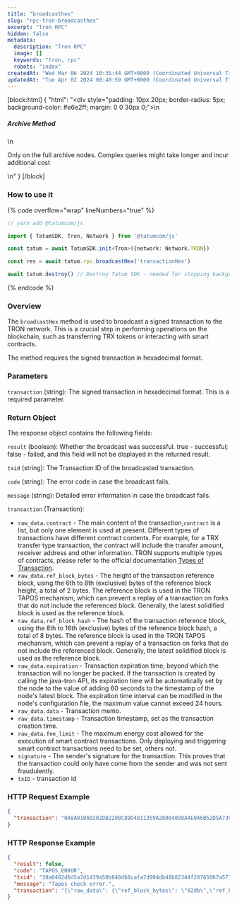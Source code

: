 ```yaml
---
title: "broadcasthex"
slug: "rpc-tron-broadcasthex"
excerpt: "Tron RPC"
hidden: false
metadata: 
  description: "Tron RPC"
  image: []
  keywords: "tron, rpc"
  robots: "index"
createdAt: "Wed Mar 06 2024 10:35:44 GMT+0000 (Coordinated Universal Time)"
updatedAt: "Tue Apr 02 2024 08:40:59 GMT+0000 (Coordinated Universal Time)"
---
```

[block:html]
{
  "html": "<div style=\"padding: 10px 20px; border-radius: 5px; background-color: #e6e2ff; margin: 0 0 30px 0;\">\n  <h5>Archive Method</h5>\n  <p>Only on the full archive nodes. Complex queries might take longer and incur additional cost</p>\n</div>"
}
[/block]


### How to use it

{% code overflow="wrap" lineNumbers="true" %}

```typescript
// yarn add @tatumcom/js

import { TatumSDK, Tron, Network } from '@tatumcom/js'

const tatum = await TatumSDK.init<Tron>({network: Network.TRON})

const res = await tatum.rpc.broadcastHex('transactionHex')

await tatum.destroy() // Destroy Tatum SDK - needed for stopping background jobs
```

{% endcode %}

### Overview

The `broadcastHex` method is used to broadcast a signed transaction to the TRON network. This is a crucial step in performing operations on the blockchain, such as transferring TRX tokens or interacting with smart contracts.

The method requires the signed transaction in hexadecimal format.

### Parameters

`transaction` (string): The signed transaction in hexadecimal format. This is a required parameter.

### Return Object

The response object contains the following fields:

`result` (boolean): Whether the broadcast was successful. true - successful; false - failed, and this field will not be displayed in the returned result.

`txid` (string): The Transaction ID of the broadcasted transaction.

`code` (string): The error code in case the broadcast fails.

`message` (string): Detailed error information in case the broadcast fails.

`transaction` (Transaction): 

- `raw_data.contract` - The main content of the transaction,`contract` is a list, but only one element is used at present. Different types of transactions have different contract contents. For example, for a TRX transfer type transaction, the contract will include the transfer amount, receiver address and other information. TRON supports multiple types of contracts, please refer to the official documentation [Types of Transaction](https://developers.tron.network/docs/tron-protocol-transaction#types-of-transaction).
- `raw_data.ref_block_bytes` - The height of the transaction reference block, using the 6th to 8th (exclusive) bytes of the reference block height, a total of 2 bytes. The reference block is used in the TRON TAPOS mechanism, which can prevent a replay of a transaction on forks that do not include the referenced block. Generally, the latest solidified block is used as the reference block.
- `raw_data.ref_block_hash` - The hash of the transaction reference block, using the 8th to 16th (exclusive) bytes of the reference block hash, a total of 8 bytes. The reference block is used in the TRON TAPOS mechanism, which can prevent a replay of a transaction on forks that do not include the referenced block. Generally, the latest solidified block is used as the reference block.
- `raw_data.expiration` - Transaction expiration time, beyond which the transaction will no longer be packed. If the transaction is created by calling the java-tron API, its expiration time will be automatically set by the node to the value of adding 60 seconds to the timestamp of the node's latest block. The expiration time interval can be modified in the node's configuration file, the maximum value cannot exceed 24 hours.
- `raw_data.data` - Transaction memo.
- `raw_data.timestamp` - Transaction timestamp, set as the transaction creation time.
- `raw_data.fee_limit` - The maximum energy cost allowed for the execution of smart contract transactions. Only deploying and triggering smart contract transactions need to be set, others not.
- `signature` - The sender's signature for the transaction. This proves that the transaction could only have come from the sender and was not sent fraudulently.
- `txID` - transaction id

### HTTP Request Example

```json
{
  "transaction": "0A8A010A0202DB2208C89D4811359A28004098A4E0A6B52D5A730802126F0A32747970652E676F6F676C65617069732E636F6D2F70726F746F636F6C2E5472616E736665724173736574436F6E747261637412390A07313030303030311215415A523B449890854C8FC460AB602DF9F31FE4293F1A15416B0580DA195542DDABE288FEC436C7D5AF769D24206412418BF3F2E492ED443607910EA9EF0A7EF79728DAAAAC0EE2BA6CB87DA38366DF9AC4ADE54B2912C1DEB0EE6666B86A07A6C7DF68F1F9DA171EEE6A370B3CA9CBBB00"
}
```

### HTTP Response Example

```json
{
  "result": false,
  "code": "TAPOS_ERROR",
  "txid": "38a0482d6d5a7d1439a50b848d68cafa7d904db48b82344f28765067a5773e1d",
  "message": "Tapos check error.",
  "transaction": "{\"raw_data\": {\"ref_block_bytes\": \"02db\",\"ref_block_hash\": \"c89d4811359a2800\",\"expiration\": 1560496575000,\"contract\": [{\"type\": \"TransferAssetContract\",\"parameter\": {\"type_url\": \"type.googleapis.com/protocol.TransferAssetContract\",\"value\": \"0a07313030303030311215415a523b449890854c8fc460ab602df9f31fe4293f1a15416b0580da195542ddabe288fec436c7d5af769d242064\"}}]},\"signature\": [\"8bf3f2e492ed443607910ea9ef0a7ef79728daaaac0ee2ba6cb87da38366df9ac4ade54b2912c1deb0ee6666b86a07a6c7df68f1f9da171eee6a370b3ca9cbbb00\"]}"
}
```
